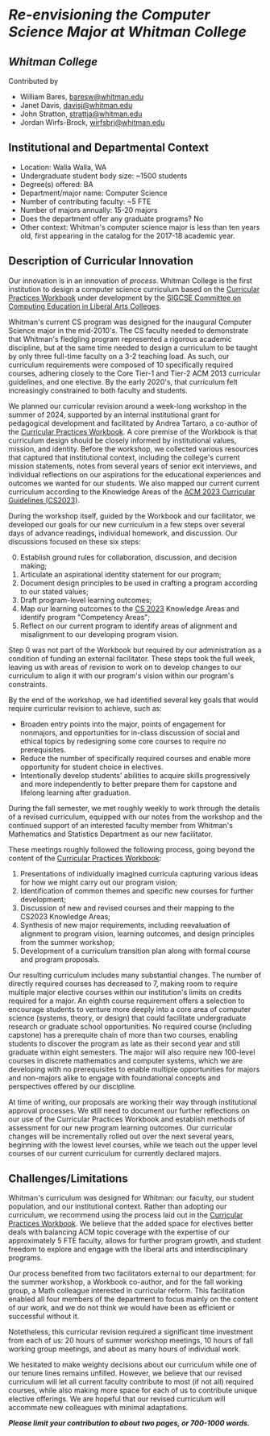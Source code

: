 # _Re-envisioning the Computer Science Major at Whitman College_

## _Whitman College_
Contributed by
- William Bares, baresw@whitman.edu
- Janet Davis, davisj@whitman.edu
- John Stratton, strattja@whitman.edu
- Jordan Wirfs-Brock, wirfsbrj@whitman.edu

## Institutional and Departmental Context
- Location: Walla Walla, WA
- Undergraduate student body size: ~1500 students
- Degree(s) offered: BA
- Department/major name: Computer Science
- Number of contributing faculty: ~5 FTE
- Number of majors annually: 15-20 majors
- Does the department offer any graduate programs? No
- Other context: Whitman's computer science major is less than ten years old, first appearing in the catalog for the 2017-18 academic year.

## Description of Curricular Innovation

Our innovation is in an innovation of _process_. 
Whitman College is the first institution to design a computer science curriculum based on the 
[Curricular Practices Workbook](https://computing-in-the-liberal-arts.github.io/CS2023/) under development by the 
[SIGCSE Committee on Computing Education in Liberal Arts Colleges](https://computing-in-the-liberal-arts.github.io/).

Whitman's current CS program was designed for the inaugural Computer Science major in the mid-2010's. 
The CS faculty needed to demonstrate that Whitman's fledgling program represented a rigorous academic discipline,
but at the same time needed to design a curriculum to be taught by only three full-time faculty on a 3-2 teaching load. 
As such, our curriculum requirements were composed of 10 specifically required courses, adhering closely to the 
Core Tier-1 and Tier-2 ACM 2013 curricular guidelines, and one elective. 
By the early 2020's, that curriculum felt increasingly constrained to both faculty and students.

We planned our curricular revision around a week-long workshop in the summer of 2024, 
supported by an internal institutional grant for pedagogical development and facilitated 
by Andrea Tartaro, a co-author of the [Curricular Practices Workbook](https://computing-in-the-liberal-arts.github.io/CS2023/).
A core premise of the Workbook is that curriculum design should be closely 
informed by institutional values, mission, and identity. 
Before the workshop, we collected various resources that captured that institutional 
context, including the college's current mission statements, notes from several years 
of senior exit interviews, and individual reflections on our aspirations for the 
educational experiences and outcomes we wanted for our students.
We also mapped our current current curriculum according to the Knowledge Areas of the [ACM 2023 Curricular Guidelines (CS2023)](https://csed.acm.org/cs2023-report-with-feedback/).

During the workshop itself, guided by the Workbook and our facilitator, we 
developed our goals for our new curriculum in a few steps over several days of advance readings, individual homework, and discussion.
Our discussions focused on these six steps:

0. Establish ground rules for collaboration, discussion, and decision making;
1. Articulate an aspirational identity statement for our program;
2. Document design principles to be used in crafting a program according to our stated values;
3. Draft program-level learning outcomes;
4. Map our learning outcomes to the [CS 2023](https://csed.acm.org/cs2023-report-with-feedback/) Knowledge Areas and identify program "Competency Areas";
5. Reflect on our current program to identify areas of alignment and misalignment to our developing program vision.
   
Step 0 was not part of the Workbook but required by our administration as a condition of funding an external facilitator.
These steps took the full week, leaving us with areas of revision to work on to develop changes to our curriculum 
to align it with our program's vision within our program's constraints.

By the end of the workshop, we had identified several key goals that would require curricular revision to achieve, such as:

* Broaden entry points into the major, points of engagement for nonmajors, and opportunities for in-class discussion of social and ethical topics by redesigning some core courses to require _no_ prerequisites.
* Reduce the number of specifically required courses and enable more opportunity for student choice in electives.
* Intentionally develop students' abilities to acquire skills progressively and more independently to better prepare them for capstone and lifelong learning after graduation.

During the fall semester, we met roughly weekly to work through the details of a revised curriculum, 
equipped with our notes from the workshop and the continued support of an interested faculty member 
from Whitman's Mathematics and Statistics Department as our new facilitator. 

These meetings roughly followed the following process, going beyond the content of the [Curricular Practices Workbook](https://computing-in-the-liberal-arts.github.io/CS2023/):

1. Presentations of individually imagined curricula capturing various ideas for how we might carry out our program vision;
2. Identification of common themes and specific new courses for further development;
3. Discussion of new and revised courses and their mapping to the CS2023 Knowledge Areas;
4. Synthesis of new major requirements, including reevaluation of alignment to program vision, learning outcomes, and design principles from the summer workshop;
5. Development of a curriculum transition plan along with formal course and program proposals.

Our resulting curriculum includes many substantial changes. 
The number of directly required courses has decreased to 7, making room to require multiple 
major elective courses within our institution's limits on credits required for a major. 
An eighth course requirement offers a selection to encourage students to venture more deeply 
into a core area of computer science (systems, theory, or design) that could facilitate 
undergraduate research or graduate school opportunities.
No required course (including capstone) has a prerequite chain of more than two courses, 
enabling students to discover the program as late as their second year and still 
graduate within eight semesters.
The major will also require new 100-level courses in discrete mathematics and computer systems, 
which we are developing with no prerequisites to enable multiple opportunities for majors and non-majors 
alike to engage with foundational concepts and perspectives offered by our discipline. 

At time of writing, our proposals are working their way through institutional approval processes.
We still need to document our further reflections on our use of the Curricular Practices Workbook and
establish methods of assessment for our new program learning outcomes.
Our curricular changes will be incrementally rolled out over the next several years, 
beginning with the lowest level courses, while we teach out the upper level courses 
of our current curriculum for currently declared majors. 

## Challenges/Limitations

Whitman's curriculum was designed for Whitman: 
our faculty, our student population, and our institutional context. 
Rather than adopting our curriculum, we recommend using the process laid out in the [Curricular Practices Workbook](https://computing-in-the-liberal-arts.github.io/CS2023/). 
We believe that the added space for electives better deals with balancing ACM topic coverage with the expertise of our approximately 5 FTE faculty, allows for further program growth, and student freedom to explore and engage with the liberal arts and interdisciplinary programs.

Our process benefited from two facilitators external to our department: 
for the summer workshop, a Workbook co-author, 
and for the fall working group, a Math colleague interested in curricular reform.
This facilitation enabled all four members of the department to focus mainly on the content of our work, 
and we do not think we would have been as efficient or successful without it.

Notetheless, this curricular revision required a significant time investment from each of us:
20 hours of summer workshop meetings, 10 hours of fall working group meetings, and about as many hours of individual work.

We hesitated to make weighty decisions about our curriculum while one of our tenure lines remains unfilled.
However, we believe that our revised curriculum will let all current faculty contribute to most (if not all) required courses,
while also making more space for each of us to contribute unique elective offerings.
We are hopeful that our revised curriculum will accommate new colleagues with minimal adaptations.

**_Please limit your contribution to about two pages, or 700-1000 words._**
